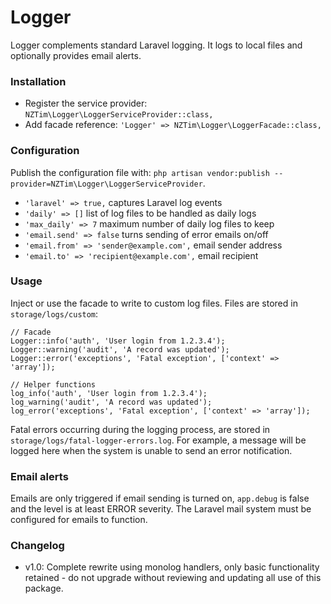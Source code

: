 # Logger

Logger complements standard Laravel logging.
It logs to local files and optionally provides email alerts.

### Installation

* Register the service provider: `NZTim\Logger\LoggerServiceProvider::class,`
* Add facade reference: `'Logger' => NZTim\Logger\LoggerFacade::class,`

### Configuration

Publish the configuration file with: `php artisan vendor:publish --provider=NZTim\Logger\LoggerServiceProvider`.

* `'laravel' => true,` captures Laravel log events
* `'daily' => []` list of log files to be handled as daily logs
* `'max_daily' => 7` maximum number of daily log files to keep
* `'email.send' => false` turns sending of error emails on/off
* `'email.from' => 'sender@example.com',` email sender address
* `'email.to' => 'recipient@example.com',` email recipient

### Usage

Inject or use the facade to write to custom log files. Files are stored in `storage/logs/custom`:

```
// Facade
Logger::info('auth', 'User login from 1.2.3.4');
Logger::warning('audit', 'A record was updated');
Logger::error('exceptions', 'Fatal exception', ['context' => 'array']);

// Helper functions
log_info('auth', 'User login from 1.2.3.4');
log_warning('audit', 'A record was updated');
log_error('exceptions', 'Fatal exception', ['context' => 'array']);
```

Fatal errors occurring during the logging process, are stored in `storage/logs/fatal-logger-errors.log`.
For example, a message will be logged here when the system is unable to send an error notification.

### Email alerts

Emails are only triggered if email sending is turned on, `app.debug` is false and the level is at least ERROR severity.
The Laravel mail system must be configured for emails to function.

### Changelog

* v1.0: Complete rewrite using monolog handlers, only basic functionality retained - do not upgrade without reviewing and updating all use of this package.
